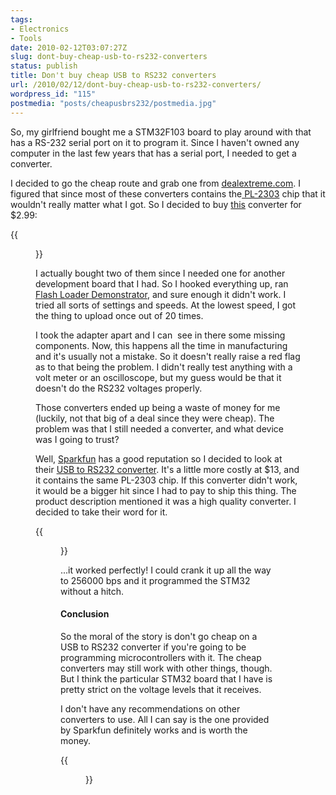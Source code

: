 ```yaml
---
tags:
- Electronics
- Tools
date: 2010-02-12T03:07:27Z
slug: dont-buy-cheap-usb-to-rs232-converters
status: publish
title: Don't buy cheap USB to RS232 converters
url: /2010/02/12/dont-buy-cheap-usb-to-rs232-converters/
wordpress_id: "115"
postmedia: "posts/cheapusbrs232/postmedia.jpg"
---
```


So, my girlfriend bought me a STM32F103 board to play around with that has a RS-232 serial port on it to program it. Since I haven't owned any computer in the last few years that has a serial port, I needed to get a converter.

I decided to go the cheap route and grab one from [dealextreme.com](http://www.dealextreme.com/). I figured that since most of these converters contains the[ PL-2303](http://www.prolific.com.tw/eng/Products.asp?ID=59) chip that it wouldn't really matter what I got. So I decided to buy [this](http://www.dealextreme.com/details.dx/sku.24512) converter for $2.99:

{{<figure src="http://farm3.static.flickr.com/2711/4350174817_d0137a5572_o.jpg" title="Bad converter">}}

I actually bought two of them since I needed one for another development board that I had. So I hooked everything up, ran [Flash Loader Demonstrator](http://www.st.com/mcu/familiesdocs-110.html), and sure enough it didn't work. I tried all sorts of settings and speeds. At the lowest speed, I got the thing to upload once out of 20 times.

I took the adapter apart and I can  see in there some missing components. Now, this happens all the time in manufacturing and it's usually not a mistake. So it doesn't really raise a red flag as to that being the problem. I didn't really test anything with a volt meter or an oscilloscope, but my guess would be that it doesn't do the RS232 voltages properly.

Those converters ended up being a waste of money for me (luckily, not that big of a deal since they were cheap). The problem was that I still needed a converter, and what device was I going to trust?

Well, [Sparkfun](http://www.sparkfun.com/) has a good reputation so I decided to look at their [USB to RS232 converter](http://www.sparkfun.com/commerce/product_info.php?products_id=8580). It's a little more costly at $13, and it contains the same PL-2303 chip. If this converter didn't work, it would be a bigger hit since I had to pay to ship this thing. The product description mentioned it was a high quality converter. I decided to take their word for it.

{{<figure src="http://farm3.static.flickr.com/2718/4350921018_8b1b8aed24_o.jpg" title="Good converter">}}

...it worked perfectly! I could crank it up all the way to 256000 bps and it programmed the STM32 without a hitch.


#### Conclusion


So the moral of the story is don't go cheap on a USB to RS232 converter if you're going to be programming microcontrollers with it. The cheap converters may still work with other things, though. But I think the particular STM32 board that I have is pretty strict on the voltage levels that it receives.

I don't have any recommendations on other converters to use. All I can say is the one provided by Sparkfun definitely works and is worth the money.

{{<figure src="http://farm5.static.flickr.com/4040/4350236425_fd92055425_o.jpg" title="STM32F103">}}
